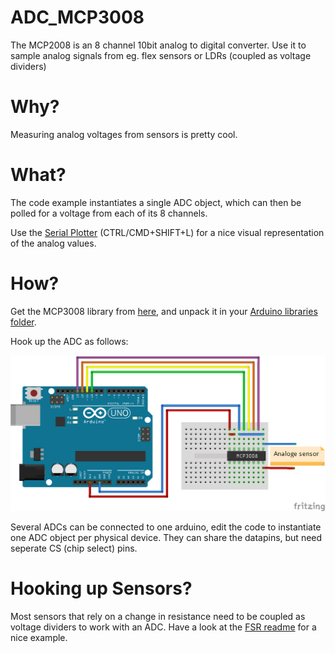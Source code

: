 ADC_MCP3008
===========

The MCP2008 is an 8 channel 10bit analog to digital converter. Use it to sample analog signals from eg. flex sensors or LDRs (coupled as voltage dividers)

Why?
====

Measuring analog voltages from sensors is pretty cool.

What?
=====

The code example instantiates a single ADC object, which can then be polled for a voltage from each of its 8 channels.


Use the [Serial Plotter](https://rheingoldheavy.com/new-arduino-serial-plotter/) (CTRL/CMD+SHIFT+L) for a nice visual representation of the analog values. 

How?
=====

Get the MCP3008 library from [here](https://github.com/nodesign/MCP3008/archive/master.zip), and unpack it in your [Arduino libraries folder](https://www.arduino.cc/en/Guide/Libraries#toc5).

Hook up the ADC as follows:

![Hookup](arduinoWiring.png "MCP3008_wiring")

Several ADCs can be connected to one arduino, edit the code to instantiate one ADC object per physical device. They can share the datapins, but need seperate CS (chip select) pins.

Hooking up Sensors?
===================

Most sensors that rely on a change in resistance need to be coupled as voltage dividers to work with an ADC. Have a look at the [FSR readme](../FSR/README.md) for a nice example.